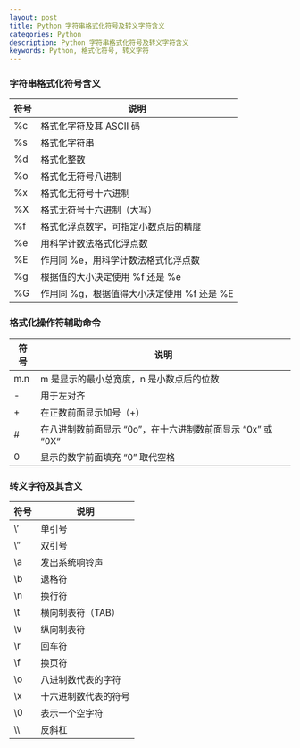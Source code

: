 ```yaml
---
layout: post
title: Python 字符串格式化符号及转义字符含义
categories: Python
description: Python 字符串格式化符号及转义字符含义
keywords: Python, 格式化符号, 转义字符
---
```



### 字符串格式化符号含义

符号 | 说明
---|---
%c | 格式化字符及其 ASCII 码
%s | 格式化字符串
%d | 格式化整数
%o | 格式化无符号八进制
%x | 格式化无符号十六进制
%X | 格式无符号十六进制（大写）
%f | 格式化浮点数字，可指定小数点后的精度
%e | 用科学计数法格式化浮点数
%E | 作用同 %e，用科学计数法格式化浮点数
%g | 根据值的大小决定使用 %f 还是 %e
%G | 作用同 %g，根据值得大小决定使用 %f 还是 %E


### 格式化操作符辅助命令

符号 | 说明
---|---
m\.n | m 是显示的最小总宽度，n 是小数点后的位数
\-   | 用于左对齐
+   | 在正数前面显示加号（+）
\#   | 在八进制数前面显示 “0o”，在十六进制数前面显示 “0x” 或 “0X“
0   | 显示的数字前面填充 “0” 取代空格


### 转义字符及其含义

符号 | 说明
---|---
\’   | 单引号
\”   | 双引号
\a   | 发出系统响铃声
\b   | 退格符
\n   | 换行符
\t   | 横向制表符（TAB）
\v   | 纵向制表符
\r   | 回车符
\f   | 换页符
\o   | 八进制数代表的字符
\x   | 十六进制数代表的符号
\0   | 表示一个空字符
\\\   | 反斜杠


